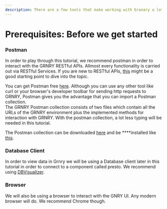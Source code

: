 ```yaml
---
description: There are a few tools that make working with Granary a lot easier
---
```


# Prerequisites: Before we get started

### Postman

In order to play through this tutorial, we recommend postman in order to interact with the GRNRY RESTful APIs. Allmost every functionality is carried out via RESTful Services. If you are new to RESTful APIs, [this](https://www.w3schools.in/category/restful-web-services/) might be a good starting point to dive into the topic.

You can get Postman free [here](https://www.postman.com/downloads/). Although you can use any other tool like curl or your browser's developer toolbar for sending http requests to GRNRY, Postman gives you the advantage that you can import a Postman collection.   
The GRNRY Postman collection consists of two files which contain all the URLs of the GRNRY environment plus the implemented methods for interaction with GRNRY. With the postman collection, a lot less typing will be needed in this tutorial.

The Postman collection can be downloaded [here](../../developer-reference/api-reference/#postman-collection)  and be ****installed like [this](https://learning.postman.com/docs/postman/collections/data-formats/#importing-postman-data).

### Database Client

In order to view data in Grnry we will be using a Database client later in this tutorial in order to connect to a component called presto. We recommend using [DBVisualizer](https://www.dbvis.com/). 

### Browser

We will also be using a browser to interact with the GNRY UI. Any modern browser will do. We recommend Chrome though.



